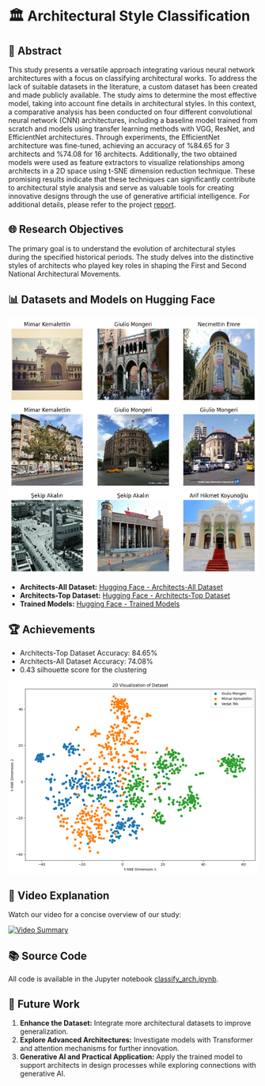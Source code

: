 # 🏛️ Architectural Style Classification

## 📄 Abstract

This study presents a versatile approach integrating various neural network architectures with a focus on classifying architectural works. To address the lack of suitable datasets in the literature, a custom dataset has been created and made publicly available. The study aims to determine the most effective model, taking into account fine details in architectural styles. In this context, a comparative analysis has been conducted on four different convolutional neural network (CNN) architectures, including a baseline model trained from scratch and models using transfer learning methods with VGG, ResNet, and EfficientNet architectures. Through experiments, the EfficientNet architecture was fine-tuned, achieving an accuracy of \%84.65 for 3 architects and \%74.08 for 16 architects. Additionally, the two obtained models were used as feature extractors to visualize relationships among architects in a 2D space using t-SNE dimension reduction technique. These promising results indicate that these techniques can significantly contribute to architectural style analysis and serve as valuable tools for creating innovative designs through the use of generative artificial intelligence. For additional details, please refer to the project [report](https://github.com/ebylmz/architectural-style-classification/tree/main/doc/report.pdf).

## 🌐 Research Objectives
The primary goal is to understand the evolution of architectural styles during the specified historical periods. The study delves into the distinctive styles of architects who played key roles in shaping the First and Second National Architectural Movements.

## 📊 Datasets and Models on Hugging Face
![Dataset Preview](https://github.com/ebylmz/architectural-style-classification/blob/main/doc/dataset.png)

- **Architects-All Dataset:** [Hugging Face - Architects-All Dataset](https://huggingface.co/datasets/ebylmz/architects)
- **Architects-Top Dataset:** [Hugging Face - Architects-Top Dataset](https://huggingface.co/datasets/ebylmz/architects-top)
- **Trained Models:** [Hugging Face - Trained Models](https://huggingface.co/ebylmz/architects-models)

## 🏆 Achievements
- Architects-Top Dataset Accuracy: 84.65%
- Architects-All Dataset Accuracy: 74.08%
- 0.43 silhouette score for the clustering
  
![Model Top Clustering](https://github.com/ebylmz/architectural-style-classification/blob/main/doc/model_top_clustering.png)

## 🎥 Video Explanation
Watch our video for a concise overview of our study:

[![Video Summary](https://i3.ytimg.com/vi/Z_Q1FndZVKA/maxresdefault.jpg)](https://youtu.be/Z_Q1FndZVKA)

## 📚 Source Code
All code is available in the Jupyter notebook [classify_arch.ipynb](https://github.com/ebylmz/architectural-style-classification/blob/main/notebooks/classify_arch.ipynb).

## 🔮 Future Work
1. **Enhance the Dataset:** Integrate more architectural datasets to improve generalization.
2. **Explore Advanced Architectures:** Investigate models with Transformer and attention mechanisms for further innovation.
3. **Generative AI and Practical Application:** Apply the trained model to support architects in design processes while exploring connections with generative AI.
